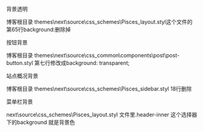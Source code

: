背景透明

博客根目录 themes\next\source\css\_schemes\Pisces\_layout.styl这个文件的
第65行background:删除掉

按钮背景

博客根目录 themes\next\source\css\_common\components\post\post-button.styl 第七行修改成background: transparent;

站点概况背景

博客根目录 themes\next\source\css\_schemes\Pisces\_sidebar.styl
18行删除

菜单栏背景

next\source\css\_schemes\Pisces\_layout.styl 文件里.header-inner 这个选择器下的background 就是背景色
